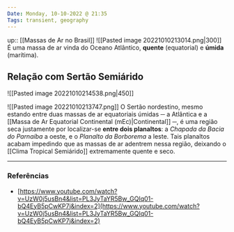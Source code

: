 ```yaml
---
Date: Monday, 10-10-2022 @ 21:35
Tags: transient, geography
---
```

up:: [[Massas de Ar no Brasil]]
![[Pasted image 20221010213014.png|300]]
É uma massa de ar vinda do Oceano Atlântico, **quente** (equatorial) e **úmida** (marítima).

## Relação com Sertão Semiárido
![[Pasted image 20221010214538.png|450]]

![[Pasted image 20221010213747.png]]
O Sertão nordestino, mesmo estando entre duas massas de ar equatoriais úmidas ─ a Atlântica e a [[Massa de Ar Equatorial Continental (mEc)|Continental]] ─, é uma região seca justamente por localizar-se **entre dois planaltos**: a *Chapada da Bacia do Parnaíba* a oeste, e o *Planalto da Borborema* a leste. Tais planaltos acabam impedindo que as massas de ar adentrem nessa região, deixando o [[Clima Tropical Semiárido]] extremamente quente e seco.

---
### Referências
- [https://www.youtube.com/watch?v=UzW0j5usBn4&list=PL3JyTaYR5Bw_GQIq01-bQ4EyB5pCwKP7j&index=2](https://www.youtube.com/watch?v=UzW0j5usBn4&list=PL3JyTaYR5Bw_GQIq01-bQ4EyB5pCwKP7j&index=2)